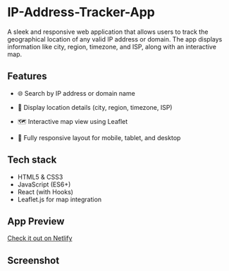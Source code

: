 # IP-Address-Tracker-App

A sleek and responsive web application that allows users to track the geographical location of any valid IP address or domain. The app displays information like city, region, timezone, and ISP, along with an interactive map.

## Features

- 🌐 Search by IP address or domain name

- 📍 Display location details (city, region, timezone, ISP)

- 🗺️ Interactive map view using Leaflet

- 📱 Fully responsive layout for mobile, tablet, and desktop

## Tech stack

- HTML5 & CSS3
- JavaScript (ES6+)
- React (with Hooks)
- Leaflet.js for map integration

## App Preview

[Check it out on Netlify](https://ipaddresstracker.netlify.app/)

## Screenshot
